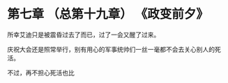 # 第七章 （总第十九章）  《政变前夕》

所幸艾迪只是被震昏过去了而已，过了一会又醒了过来。

庆祝大会还是照常举行，别有用心的军事统帅们一丝一毫都不会去关心别人的死活。

不过，再不担心死活也比



